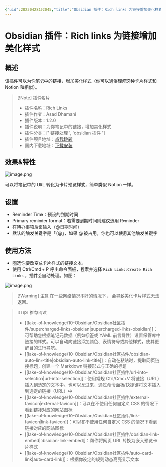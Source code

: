 ```yaml
---
{"uid":20230428102045,"title":"Obsidian 插件：Rich links 为链接增加美化样式","tags":["Obsidian","插件","链接","美化","卡片样式"],"description":"Obsidian 插件：Rich-links 为链接增加美化样式","author":"OS","type":"other","draft":false,"editable":false,"modified":20230920231804,"dg-publish":true,"permalink":"/lake-of-knowledge/10-obsidian/obsidian/obsidian-rich-links/","dgPassFrontmatter":true}
---
```



# Obsidian 插件：Rich links 为链接增加美化样式

## 概述

该插件可以为你笔记中的链接，增加美化样式（你可以通俗理解这种卡片样式和 Notion 和相似）。

> [!Note] 插件名片
> - 插件名称：Rich Links
> - 插件作者：Asad Dhamani
> - 插件版本：1.2.0
> - 插件说明：为你笔记中的链接，增加美化样式
> - 插件分类：[' 链接处理 ', 'obsidian 插件 ']
> - 插件项目地址：[点我跳转](https://github.com/dhamaniasad/obsidian-rich-links)
> - 国内下载地址：[下载安装](https://pkmer.cn/products/plugin/pluginMarket/?obsidian-rich-links)

## 效果&特性

![image.png](https://cdn.pkmer.cn/images/773085333dca8bd0a8ba14d9a72baa9a_MD5.png!pkmer)

可以将笔记中的 URL 转化为卡片预览样式，简单类似 Notion 一样。

## 设置

- Reminder Time：预设的到期时间
- Primary reminder format：若需要到期时间则建议选用 Reminder
- 在待办事项后面输入（@日期时间）
- 默认的触发关键字是「（@」，如果 @ 被占用，你也可以使用其他触发关键字

## 使用方法

- 圈选你要改变成卡片样式的链接文本。
- 使用 Ctrl/Cmd + P 呼出命令面板，搜索并选择 `Rich Links:Create Rich Links` ，插件会自动处理。如图：

![image.png](https://cdn.pkmer.cn/images/ea5e84d9c1557491fb46394fa99b00fd_MD5.png!pkmer)

>[!Warning] 注意
>在一些网络情况不好的情况下， 会导致美化卡片样式无法返回。

> [!Tip] 推荐阅读
> - [[lake-of-knowledge/10-Obsidian/Obsidian社区插件/supercharged-links-obsidian\|supercharged-links-obsidian]]：可帮助您根据笔记元数据（例如标签或 YAML 前言属性）设置保管库中链接的样式。可以自动向链接添加颜色、表情符号或其他样式，使其更醒目的进行导航。
> - [[lake-of-knowledge/10-Obsidian/Obsidian社区插件/obsidian-auto-link-title\|obsidian-auto-link-title]]：自动在粘贴时，提取网页链接标题，创建一个 Markdown 链接形式与正确的标题
> - [[lake-of-knowledge/10-Obsidian/Obsidian社区插件/url-into-selection\|url-into-selection]]：使用常规 Ctrl/Cmd+V 将链接（URL）插入到选定的文本中。也可以反过来，通过命令面板/快捷键将文本插入到选定的链接（URL）中
> - [[lake-of-knowledge/10-Obsidian/Obsidian社区插件/external-favicon\|external-favicon]]：可以在不使用任何自定义 CSS 的情况下看到链接对应的网站图标
> - [[lake-of-knowledge/10-Obsidian/Obsidian社区插件/link-favicon\|link-favicon]]：可以在不使用任何自定义 CSS 的情况下看到链接对应的网站图标
> - [[lake-of-knowledge/10-Obsidian/Obsidian社区插件/obsidian-link-embed\|obsidian-link-embed]]：帮你将网页 URL 转换为嵌入预览卡片样式
> - [[lake-of-knowledge/10-Obsidian/Obsidian社区插件/auto-card-link\|auto-card-link]]：根据你设定的规则动态高亮显示文本